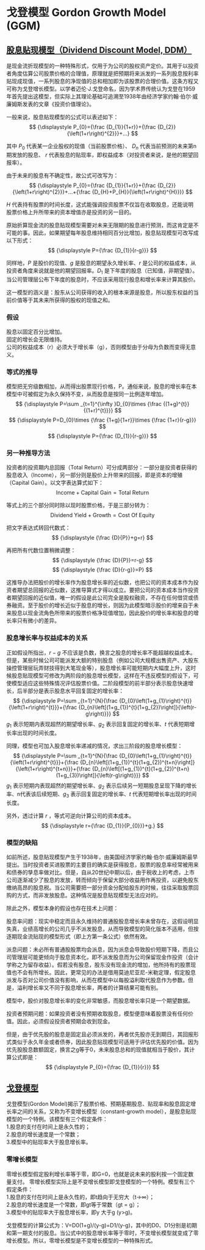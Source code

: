 # 戈登模型 Gordon Growth Model (GGM)

## <a href="https://zh.wikipedia.org/wiki/%E8%82%A1%E6%81%AF%E8%B2%BC%E7%8F%BE%E6%A8%A1%E5%9E%8B">股息贴现模型（Dividend Discount Model, DDM）</a>

是现金流折现模型的一种特殊形式，仅用于为公司的股权资产定价。其用于以投资者角度估算公司股票价格的合理值，原理就是把预期将来派发的一系列股息按利率贴现成现值，一系列股息的净现值的总和相加即为该股票的合理价值。这条方程又可称为戈登增长模型。以学者迈伦·J.戈登命名，因为学术界传统认为戈登在1959年首先提出这模型，但实际上其理论基础可追溯至1938年由经济学家约翰·伯尔·威廉姆斯发表的文章《投资价值理论》。

一般来说，股息贴现模型的公式可以表述如下：
$$
{\displaystyle P_{0}={\frac {D_{1}}{1+r}}+{\frac {D_{2}}{\left(1+r\right)^{2}}}+...}
$$

其中 ${P_{0}}$ 代表某一企业股权的现值（当前股票价格）、 ${D_{n}}$ 代表当前预测的未来第n期发放的股息、 ${r}$ 代表股息的贴现率，即权益成本（对投资者来说，是他的期望回报率）。

由于未来的股息有不确定性，故公式可改写为：
$$
{\displaystyle P_{0}={\frac {D_{1}}{1+r}}+{\frac {D_{2}}{\left(1+r\right)^{2}}}+...+{\frac {D_{H}+P_{H}}{\left(1+r\right)^{H}}}}
$$

${H}$ 代表持有股票的时间长度，这式能强调投资股票不仅旨在收取股息，还能说明股票价格上升所带来的资本增值亦是投资的另一目的。

原始折算现金流的股息贴现模型需要对未来无限期的股息进行预测，而这肯定是不可能的事。因此，如果期望每年股息维持相同百分比增加，股息贴现模型可改写成以下形式：
$$
{\displaystyle P={\frac {D_{1}}{r-g}}}
$$

同样地，${\displaystyle P}$ 是股价的现值、${\displaystyle g}$ 是股息的期望永久增长率、${\displaystyle r}$ 是公司的权益成本，从投资者角度来说就是他的期望回报率。${\displaystyle D_{1}}$ 是下年度的股息（已知值，非期望值）。当公司管理层公布下年度的股息时，不应该采用现行股息和增长率来计算其股价。

这一模型的涵义是：股东从公司获得的收入的根本来源是股息，所以股东权益的当前价值等于其未来所获得的股权的现值之和。

### 假设

股息以固定百分比增加。    
固定的增长会无限维持。    
公司的权益成本（r）必须大于增长率（g），否则模型由于分母为负数而变得无意义。    

### 等式的推导

模型把无穷级数相加，从而得出股票现行价格，P。通俗来说，股息的增长率在本模型中可被假定为永久保持不变，从而股息是按同一比例逐年增加。
$$
{\displaystyle P=\sum _{t=1}^{\infty }D_{0}\times {\frac {(1+g)^{t}}{(1+r)^{t}}}}
$$
$$
{\displaystyle P=D_{0}\times {\frac {1+g}{1+r}}\times {\frac {1+r}{r-g}}} 
$$
$$
{\displaystyle P={\frac {D_{1}}{r-g}}}
$$

### 另一种推导方法

投资者的投资期内总回报（Total Return）可分成两部分：一部分是投资者获得的股息收入（Income），另一部分则是股价上升带来的回报，即是资本的增殖（Capital Gain）。以文字表达算式如下：
$$
{\displaystyle {\text{Income}}+{\text{Capital Gain}}={\text{Total Return}}}
$$

等式上的三个部分同时除以现时股票价格，于是三部分转为：
$$
{\displaystyle {\text{Dividend Yield}}+{\text{Growth}}={\text{Cost Of Equity}}}
$$

把文字表达式转回代数式：
$$
{\displaystyle {\frac {D}{P}}+g=r}
$$

再把所有代数位置稍微调整：
$$
{\displaystyle {\frac {D}{P}}=r-g}
$$
$$
{\displaystyle {\frac {D}{r-g}}=P}
$$

这推导办法把股价的增长率作为股息增长率的近似数，也把公司的资本成本作为投资者期望总回报的近似数，这推导算式才得以成立。要把公司的资本成本当作投资者期望回报的近似值，唯一的假设是此公司完全是股权融资，不存在任何借贷或债券融资。至于股价的增长近似于股息的增长，则因为此模型暗示股价的增来自于未来股息以现金流角色所带来的股票价格净现值增加，因此股价的增长率和股息的增长率只有微小的差异。

### 股息增长率与权益成本的关系

正如假设所指出，${\displaystyle r-g}$ 不应该是负数，换言之股息的增长率不能超越权益成本。但是，某些时候公司可能派发大额的特别股息（例如公司大规模出售资产、大股东操控管理层玩弄财技得到大笔现金等），股息增长率可能短期内大幅度上升，这时候股息贴现模型可修改为两阶段的股息增长模型，这样在不违反模型的假设下，可使模型适应这些特殊情况评估股票价值。二阶段模型的前半部分表示股息快速增长，后半部分是表示股息水平回复固定的增长率：
$$
{\displaystyle P=\sum _{t=1}^{N}{\frac {D_{0}\left(1+g_{1}\right)^{t}}{\left(1+r\right)^{t}}}+{\frac {D_{n}\left[(1+g_{1})^{t}(1+g_{2})\right]}{\left(r-g\right)}}}
$$
${\displaystyle g_{1}}$ 表示短期内表现超然的期望增长率、${\displaystyle g_{2}}$ 表示回复固定的增长率、${\displaystyle t}$ 代表短期增长率出现的时间长度。

同理，模型也可加入股息增长率递减的情况，求出三阶段的股息增长模型：
$$
{\displaystyle P=\sum _{t=1}^{N}{\frac {D_{0}\left(1+g_{1}\right)^{t}}{\left(1+r\right)^{t}}}+{\frac {D_{n}\left[(1+g_{1})^{t}(1+g_{2})^{t+n}\right]}{\left(1+r\right)^{t+n}}}+{\frac {D_{n}\left[(1+g_{1})^{t}(1+g_{2})^{t+n}(1+g_{3})\right]}{\left(r-g\right)}}}
$$
${\displaystyle g_{1}}$ 表示短期内表现超然的期望增长率、${\displaystyle g_{2}}$ 表示后续另一短期股息呈现下降的增长率、n代表该后续短期、${\displaystyle g_{3}}$ 表示回复固定的增长率、${\displaystyle t}$ 代表短期增长率出现的时间长度。

另外，透过计算 ${\displaystyle r}$ ，等式可逆向计算公司的资本成本。
$$
{\displaystyle r={\frac {D_{1}}{P_{0}}}+g.}
$$

### 模型的缺陷

如前所述，股息贴现模型产生于1938年，由美国经济学家约翰·伯尔·威廉姆斯最早提出。当时投资者买进股票的主要目的确实是获得股息，股票的股息率经常被用来和债券的孳息率做对比。但是，自从20世纪中期以后，由于税收上的考虑，上市公司逐渐减少了股息的发放，转而倾向于保留大部分收益用作再投资，以避免股东缴纳高昂的股息税。当公司需要把一部分资金分配给股东的时候，往往采取股票回购的方式，而非发放股息。这种情况是股息贴现模型无法应对的。

除此之外，模型本身的假设也存在技术上问题：

股息率问题：现实中稳定而且永久维持的普通股股息增长率未曾存在，这假设明显失真，业绩高增长的公司几乎不派发股息，从而导致模型的简化版本不适用，但按逐期现金流贴现的模型形式（即上方第一条公式）依然有效。

派息问题：未必所有普通股股票均会派息，因为派息会导致股价短期下降，而且公司管理层可能更倾向于股息资本化，即不派发股息而为公司保留现金作投资（会计学称之为留存收益）。假若没有股息，股东没有现金流的增加，他所持有的股票现值也不会有所增长。因此，更常见的办法是借用莫迪尼亚尼-米勒定理，假定股息派发与否对公司价值没有影响，从而在模型中以每股溢利取代股息作为参数。但是，溢利增长率又不同于股息增长率，两者的计算结果可能有别。

模型中，股价对股息增长率的变化非常敏感，而股息增长率只是一个期望数据。

投资者预期问题：如果投资者没有预期收取股息，模型便意味着股票没有任何价值。因此，必须假设投资者预期会收到现金。

但是，由于优先股的股息是固定且必须派发的，再者优先股亦无到期日，其回报形式类似于永久年金或者债券，因此股息贴现模型可适用于评估优先股的价值。因为优先股股息数额固定，换言之g等于0，未来股息总和的现值就相当于股价，其计算公式即是：
$$
{\displaystyle P_{0}={\frac {D_{1}}{r}}}
$$

## <a href="https://baike.baidu.com/item/%E6%88%88%E7%99%BB%E6%A8%A1%E5%9E%8B/1300561">戈登模型</a>

戈登模型(Gordon Model)揭示了股票价格、预期基期股息、贴现率和股息固定增长率之间的关系，又称为不变增长模型（constant-growth model），是股息贴现模型的一个特例。该模型有三个假定条件：    
1.股息的支付在时间上是永久性的；    
2.股息的增长速度是一个常数；    
3.模型中的贴现率大于股息增长率。

### 零增长模型

零增长模型假定股利增长率等于零，即G=0，也就是说未来的股利按一个固定数量支付。 零增长模型实际上是不变增长模型即戈登模型的一个特例。模型有三个假定条件：    
1.股息的支付在时间上是永久性的，即t趋向于无穷大（t→∞）；    
2.股息的增长速度是一个常数，即gt等于常数（gt = g）；    
3.模型中的贴现率大于股息增长率，即y 大于g (y>g)。

戈登模型的计算公式为：V=D0(1+g)/(y-g)=D1/(y-g)，其中的D0、D1分别是初期和第一期支付的股息。当公式中的股息增长率等于零时，不变增长模型就变成了零增长模型。所以，零增长模型是不变增长模型的一种特殊形式。
